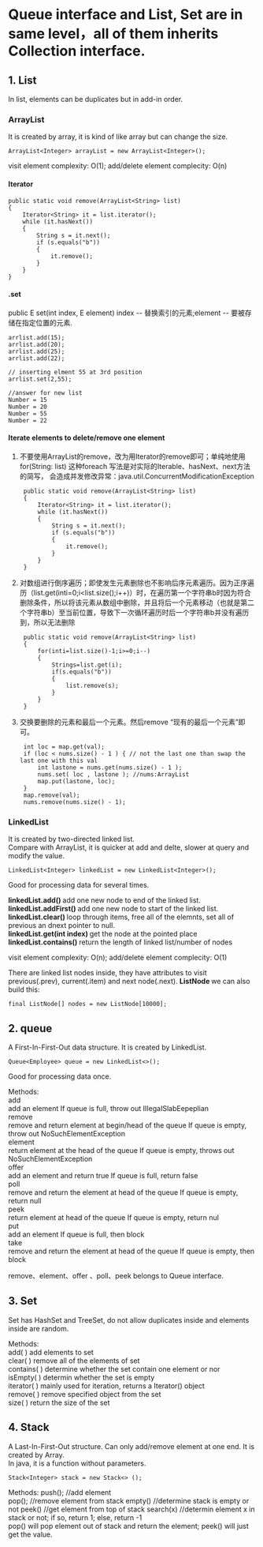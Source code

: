 # Queue interface and List, Set are in same level，all of them inherits Collection interface.   

## 1. List    
In list, elements can be duplicates but in add-in order.      

### ArrayList    
It is created by array, it is kind of like array but can change the size.    

    ArrayList<Integer> arrayList = new ArrayList<Integer>();
    
visit element complexity: O(1); add/delete element complecity: O(n)    

#### Iterator    

    public static void remove(ArrayList<String> list) 
    {
        Iterator<String> it = list.iterator();
        while (it.hasNext()) 
        {
            String s = it.next();
            if (s.equals("b")) 
            {
                it.remove();
            }
        }
    }

#### .set    
public E set(int index, E element) index -- 替换索引的元素;element -- 要被存储在指定位置的元素.       

    arrlist.add(15);
    arrlist.add(20);
    arrlist.add(25);
    arrlist.add(22);

    // inserting elment 55 at 3rd position
    arrlist.set(2,55);
    
    //answer for new list
    Number = 15
    Number = 20
    Number = 55
    Number = 22

#### Iterate elements to delete/remove one element
1. 不要使用ArrayList的remove，改为用Iterator的remove即可；单纯地使用for(String: list) 这种foreach 写法是对实际的Iterable、hasNext、next方法的简写， 会造成并发修改异常：java.util.ConcurrentModificationException        

        public static void remove(ArrayList<String> list) 
        {
            Iterator<String> it = list.iterator();
            while (it.hasNext()) 
            {
                String s = it.next();
                if (s.equals("b")) 
                {
                    it.remove();
                }
            }
        }

2. 对数组进行倒序遍历；即使发生元素删除也不影响后序元素遍历。因为正序遍历（list.get(inti=0;i<list.size();i++)）时，在遍历第一个字符串b时因为符合删除条件，所以将该元素从数组中删除，并且将后一个元素移动（也就是第二个字符串b）至当前位置，导致下一次循环遍历时后一个字符串b并没有遍历到，所以无法删除         

        public static void remove(ArrayList<String> list)
        {
            for(inti=list.size()-1;i>=0;i--)
            {
                Strings=list.get(i);
                if(s.equals("b"))
                {
                    list.remove(s);
                }
            }
        }

3. 交换要删除的元素和最后一个元素。然后remove “现有的最后一个元素”即可。     

        int loc = map.get(val);
        if (loc < nums.size() - 1 ) { // not the last one than swap the last one with this val
            int lastone = nums.get(nums.size() - 1 );
            nums.set( loc , lastone ); //nums:ArrayList    
            map.put(lastone, loc);
        }
        map.remove(val);
        nums.remove(nums.size() - 1);



### LinkedList    
It is created by two-directed linked list.       
Compare with ArrayList, it is quicker at add and delte, slower at query and modify the value.     

    LinkedList<Integer> linkedList = new LinkedList<Integer>();

Good for processing data for several times.    

<b> linkedList.add() </b> add one new node to end of the linked list.    
<b> linkedList.addFirst() </b> add one new node to start of the linked list.     
<b> linkedList.clear() </b> loop through items, free all of the elemnts, set all of previous an dnext pointer to null.     
<b> linkedList.get(int index) </b> get the node at the pointed place        
<b> linkedList.contains() </b> return the length of linked list/number of nodes     

visit element complexity: O(n); add/delete element complecity: O(1)

There are linked list nodes inside, they have attributes to visit previous(.prev), current(.item) and next node(.next). 
<b> ListNode </b> we can also build this:     

    final ListNode[] nodes = new ListNode[10000];  


## 2. queue    
A First-In-First-Out data structure. It is created by LinkedList.         

    Queue<Employee> queue = new LinkedList<>();

Good for processing data once.   

Methods:    
add        
add an element                                           If queue is full, throw out IIIegaISlabEepeplian      
remove     
remove and return element at begin/head of the queue     If queue is empty, throw out NoSuchElementException    
element    
return element at the head of the queue                  If queue is empty, throws out NoSuchElementException     
offer      
add an element and return true                          If queue is full, return false    
poll      
remove and return the element at head of the queue       If queue is empty, return null       
peek       
return element at head of the queue                      If queue is empty, return nul    
put        
add an element                                           If queue is full, then block    
take       
remove and return the element at head of the queue       If queue is empty, then block       

remove、element、offer 、poll、peek belongs to Queue interface.       


## 3. Set     
Set has HashSet and TreeSet, do not allow duplicates inside and elements inside are random.       

Methods:     
add( )         add elements to set       	
clear( )       remove all of the elements of set       	
contains( )    determine whether the set contain one element or nor     	
isEmpty( )     determin whether the set is empty      
iterator( )    mainly used for iteration, returns a Iterator() object        
remove( )      remove specified object from the set      
size( )        return the size of the set         


## 4. Stack    
A Last-In-First-Out structure. Can only add/remove element at one end. It is created by Array.      
In java, it is a function without parameters.    

    Stack<Integer> stack = new Stack<> ();

Methods:
push();  //add element    
pop();  //remove element from stack
empty() //determine stack is empty or not
peek() //get element from top of stack
search(x) //determin element x in stack or not; if so, return 1; else, return -1       
pop() will pop element out of stack and return the element; peek() will just get the value.     



